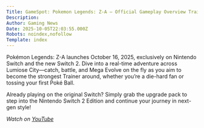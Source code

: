 ```yaml
---
Title: GameSpot: Pokemon Legends: Z-A – Official Gameplay Overview Trailer
Description: 
Author: Gaming News
Date: 2025-10-05T22:03:55.000Z
Robots: noindex,nofollow
Template: index
---
```

<p>Pokémon Legends: Z-A launches October 16, 2025, exclusively on Nintendo Switch and the new Switch 2. Dive into a real-time adventure across Lumiose City—catch, battle, and Mega Evolve on the fly as you aim to become the strongest Trainer around, whether you’re a die-hard fan or tossing your first Poké Ball.</p>

<p>Already playing on the original Switch? Simply grab the upgrade pack to step into the Nintendo Switch 2 Edition and continue your journey in next-gen style!</p>

<p><em>Watch on <a href="https://www.youtube.com/watch?v=IvPQ8vEw5n4" rel="noopener noreferrer">YouTube</a></em></p>

